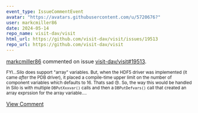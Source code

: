 ```yaml
---
event_type: IssueCommentEvent
avatar: "https://avatars.githubusercontent.com/u/5720676?"
user: markcmiller86
date: 2024-05-14
repo_name: visit-dav/visit
html_url: https://github.com/visit-dav/visit/issues/19513
repo_url: https://github.com/visit-dav/visit
---
```


<a href='https://github.com/markcmiller86' target='_blank'>markcmiller86</a> commented on issue <a href='https://github.com/visit-dav/visit/issues/19513' target='_blank'>visit-dav/visit#19513</a>.

<small>FYI...Silo does support "array" variables. But, when the HDF5 driver was implemented (it came *after* the PDB driver), it placed a compile-time upper limit on the number of component variables which defaults to 16. Thats sad :cry:. So, the way this would be handled in Silo is with multiple `DBPutXxxvar()` calls and then a `DBPutDefvars()` call that created an array exprssion for the array variable....</small>

<a href='https://github.com/visit-dav/visit/issues/19513' target='_blank'>View Comment</a>